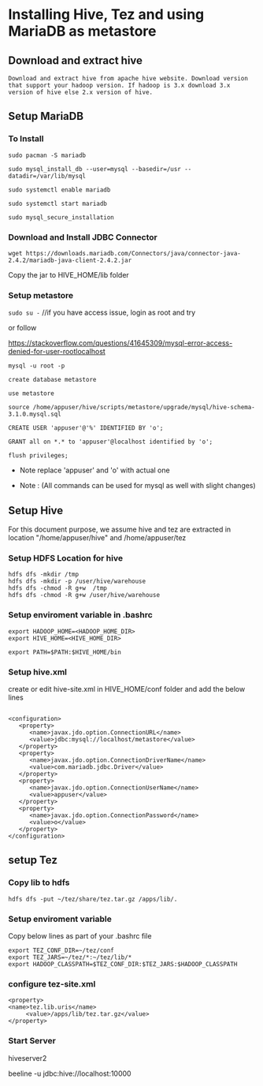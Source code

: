 # Installing Hive, Tez and using MariaDB as metastore

## Download and extract hive

    Download and extract hive from apache hive website. Download version that support your hadoop version. If hadoop is 3.x download 3.x version of hive else 2.x version of hive.

## Setup MariaDB

### To Install 

``` sudo pacman -S mariadb ```

``` sudo mysql_install_db --user=mysql --basedir=/usr --datadir=/var/lib/mysql ```

``` sudo systemctl enable mariadb ```

``` sudo systemctl start mariadb ```

``` sudo mysql_secure_installation ```

### Download and Install JDBC Connector

```wget https://downloads.mariadb.com/Connectors/java/connector-java-2.4.2/mariadb-java-client-2.4.2.jar```

Copy the jar to HIVE_HOME/lib folder

### Setup metastore

``` sudo su - ``` //if you have access issue, login as root and try

or follow 

https://stackoverflow.com/questions/41645309/mysql-error-access-denied-for-user-rootlocalhost


``` mysql -u root -p ```

``` create database metastore ```

``` use metastore ```

``` source /home/appuser/hive/scripts/metastore/upgrade/mysql/hive-schema-3.1.0.mysql.sql ```

``` CREATE USER 'appuser'@'%' IDENTIFIED BY 'o'; ``` 

```GRANT all on *.* to 'appuser'@localhost identified by 'o';```

```flush privileges;```

* Note replace 'appuser' and 'o' with actual one


* Note : (All commands can be used for mysql as well with slight changes)

## Setup Hive

For this document purpose, we assume hive and tez are extracted in location "/home/appuser/hive" and /home/appuser/tez

### Setup HDFS Location for hive
```
hdfs dfs -mkdir /tmp
hdfs dfs -mkdir -p /user/hive/warehouse
hdfs dfs -chmod -R g+w  /tmp
hdfs dfs -chmod -R g+w /user/hive/warehouse
```
### Setup enviroment variable in .bashrc

```
export HADOOP_HOME=<HADOOP_HOME_DIR>
export HIVE_HOME=<HIVE_HOME_DIR>

export PATH=$PATH:$HIVE_HOME/bin
```

### Setup hive.xml

create or edit hive-site.xml in HIVE_HOME/conf folder and add the below lines

```

<configuration>
   <property>
      <name>javax.jdo.option.ConnectionURL</name>
      <value>jdbc:mysql://localhost/metastore</value>
   </property>
   <property>
      <name>javax.jdo.option.ConnectionDriverName</name>
      <value>com.mariadb.jdbc.Driver</value>
   </property>
   <property>
      <name>javax.jdo.option.ConnectionUserName</name>
      <value>appuser</value>
   </property>
   <property>
      <name>javax.jdo.option.ConnectionPassword</name>
      <value>o</value>
   </property>
</configuration>

```


## setup Tez

### Copy lib to hdfs

```
hdfs dfs -put ~/tez/share/tez.tar.gz /apps/lib/.

```

### Setup enviroment variable

Copy below lines as part of your .bashrc file
```
export TEZ_CONF_DIR=~/tez/conf
export TEZ_JARS=~/tez/*:~/tez/lib/*
export HADOOP_CLASSPATH=$TEZ_CONF_DIR:$TEZ_JARS:$HADOOP_CLASSPATH
```

### configure tez-site.xml
```
<property>                                                       <name>tez.lib.uris</name>
     <value>/apps/lib/tez.tar.gz</value>
</property>
```

### Start Server
hiveserver2

beeline -u jdbc:hive://localhost:10000
